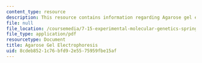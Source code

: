 ```yaml
---
content_type: resource
description: This resource contains information regarding Agarose gel electrophoresis.
file: null
file_location: /coursemedia/7-15-experimental-molecular-genetics-spring-2015/8cdeb8521c76bfd92e5575959fbe15af_MIT7_15S15_Agarose.pdf
file_type: application/pdf
resourcetype: Document
title: Agarose Gel Electrophoresis
uid: 8cdeb852-1c76-bfd9-2e55-75959fbe15af
---
```

